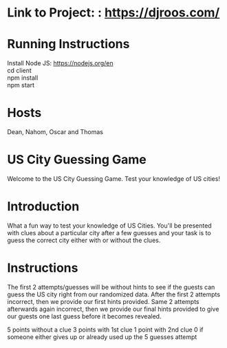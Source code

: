 # Link to Project: : https://djroos.com/ <br />

# Running Instructions
Install Node JS: https://nodejs.org/en <br>
cd client <br />
npm install <br />
npm start <br />



# Hosts

Dean, Nahom, Oscar and Thomas

# US City Guessing Game

Welcome to the US City Guessing Game. Test your knowledge of US cities!

# Introduction

What a fun way to test your knowledge of US Cities. You'll be presented with clues about a particular city after a few guesses and your task is to guess the correct city either with or without the clues.

# Instructions

The first 2 attempts/guesses will be without hints to see if the guests can guess the US city right from our randomized data. After the first 2 attempts incorrect, then we provide our first hints provided. Same 2 attempts afterwards again incorrect, then we provide our final hints provided to give our guests one last guess before it becomes revealed.

5 points without a clue
3 points with 1st clue
1 point with 2nd clue
0 if someone either gives up or already used up the 5 guesses attempt
